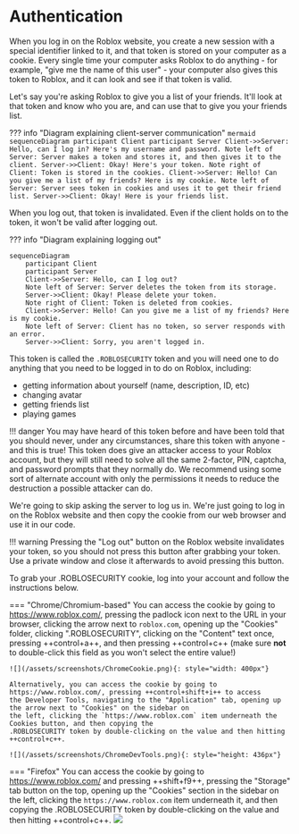 # Authentication

When you log in on the Roblox website, you create a new session with a special identifier linked to it, and that token is stored on your computer as a cookie.
Every single time your computer asks Roblox to do anything - for example, "give me the name of this user" - your computer also gives this token to Roblox, and it can look and see if that token is valid.  

Let's say you're asking Roblox to give you a list of your friends. It'll look at that token and know who you are, and can use that to give you your friends list.

??? info "Diagram explaining client-server communication"
    ```mermaid
        sequenceDiagram
        participant Client
        participant Server
        Client->>Server: Hello, can I log in? Here's my username and password.
        Note left of Server: Server makes a token and stores it, and then gives it to the client.
        Server->>Client: Okay! Here's your token.
        Note right of Client: Token is stored in the cookies.
        Client->>Server: Hello! Can you give me a list of my friends? Here is my cookie.
        Note left of Server: Server sees token in cookies and uses it to get their friend list.
        Server->>Client: Okay! Here is your friends list.
    ```

When you log out, that token is invalidated. Even if the client holds on to the token, it won't be valid after logging out.

??? info "Diagram explaining logging out"
```mermaid
sequenceDiagram
    participant Client
    participant Server
    Client->>Server: Hello, can I log out?
    Note left of Server: Server deletes the token from its storage.
    Server->>Client: Okay! Please delete your token.
    Note right of Client: Token is deleted from cookies.
    Client->>Server: Hello! Can you give me a list of my friends? Here is my cookie.
    Note left of Server: Client has no token, so server responds with an error.
    Server->>Client: Sorry, you aren't logged in.
```

This token is called the `.ROBLOSECURITY` token and you will need one to do anything that you need to be logged in to do on Roblox, including:  
- getting information about yourself (name, description, ID, etc)  
- changing avatar  
- getting friends list  
- playing games  

!!! danger
    You may have heard of this token before and have been told that you should never, under any circumstances, share this token with anyone - and this is true! This token does give an attacker access to your Roblox account, but they will still need to solve all the same 2-factor, PIN, captcha, and password prompts that they normally do.
    We recommend using some sort of alternate account with only the permissions it needs to reduce the destruction a possible attacker can do.

We're going to skip asking the server to log us in. We're just going to log in on the Roblox website and then copy the cookie from our web browser and use it in our code.  

!!! warning
    Pressing the "Log out" button on the Roblox website invalidates your token, so you should not press this button after grabbing your token. Use a private window and close it afterwards to avoid pressing this button.

To grab your .ROBLOSECURITY cookie, log into your account and follow the instructions below.

=== "Chrome/Chromium-based"
    You can access the cookie by going to https://www.roblox.com/, pressing the padlock icon next to the URL in your
    browser, clicking the arrow next to `roblox.com`, opening up the "Cookies" folder, clicking ".ROBLOSECURITY",
    clicking on the "Content" text once, pressing ++control+a++, and then pressing ++control+c++
    (make sure **not** to double-click this field as you won't select the entire value!)  
    
    ![](/assets/screenshots/ChromeCookie.png){: style="width: 400px"}
    
    Alternatively, you can access the cookie by going to https://www.roblox.com/, pressing ++control+shift+i++ to access
    the Developer Tools, navigating to the "Application" tab, opening up the arrow next to "Cookies" on the sidebar on
    the left, clicking the `https://www.roblox.com` item underneath the Cookies button, and then copying the
    .ROBLOSECURITY token by double-clicking on the value and then hitting ++control+c++.
    
    ![](/assets/screenshots/ChromeDevTools.png){: style="height: 436px"}
=== "Firefox"
    You can access the cookie by going to https://www.roblox.com/ and pressing ++shift+f9++,
    pressing the "Storage" tab button on the top, opening up the "Cookies" section in the sidebar on the left, 
    clicking the `https://www.roblox.com` item underneath it,
    and then copying the .ROBLOSECURITY token by double-clicking on the value and then hitting ++control+c++.
    ![](/assets/screenshots/FirefoxCookie.jpeg)
